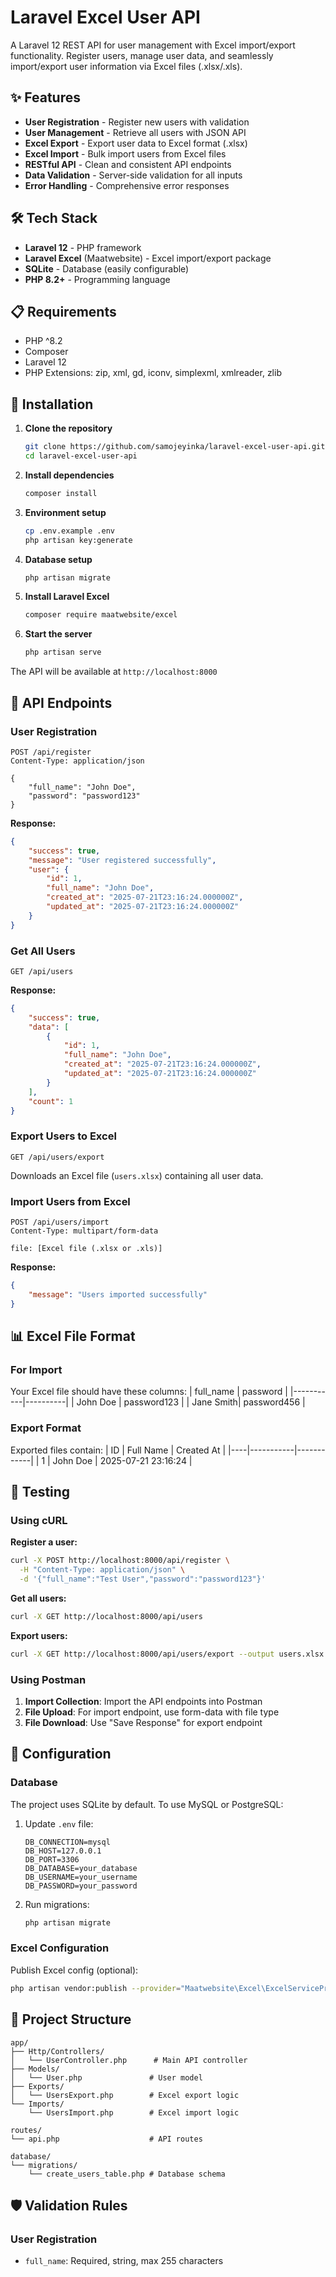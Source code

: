 # Laravel Excel User API

A Laravel 12 REST API for user management with Excel import/export functionality. Register users, manage user data, and seamlessly import/export user information via Excel files (.xlsx/.xls).

## ✨ Features

- **User Registration** - Register new users with validation
- **User Management** - Retrieve all users with JSON API
- **Excel Export** - Export user data to Excel format (.xlsx)
- **Excel Import** - Bulk import users from Excel files
- **RESTful API** - Clean and consistent API endpoints
- **Data Validation** - Server-side validation for all inputs
- **Error Handling** - Comprehensive error responses

## 🛠️ Tech Stack

- **Laravel 12** - PHP framework
- **Laravel Excel** (Maatwebsite) - Excel import/export package
- **SQLite** - Database (easily configurable)
- **PHP 8.2+** - Programming language

## 📋 Requirements

- PHP ^8.2
- Composer
- Laravel 12
- PHP Extensions: zip, xml, gd, iconv, simplexml, xmlreader, zlib

## 🚀 Installation

1. **Clone the repository**
   ```bash
   git clone https://github.com/samojeyinka/laravel-excel-user-api.git
   cd laravel-excel-user-api
   ```

2. **Install dependencies**
   ```bash
   composer install
   ```

3. **Environment setup**
   ```bash
   cp .env.example .env
   php artisan key:generate
   ```

4. **Database setup**
   ```bash
   php artisan migrate
   ```

5. **Install Laravel Excel**
   ```bash
   composer require maatwebsite/excel
   ```

6. **Start the server**
   ```bash
   php artisan serve
   ```

The API will be available at `http://localhost:8000`

## 📡 API Endpoints

### User Registration
```http
POST /api/register
Content-Type: application/json

{
    "full_name": "John Doe",
    "password": "password123"
}
```

**Response:**
```json
{
    "success": true,
    "message": "User registered successfully",
    "user": {
        "id": 1,
        "full_name": "John Doe",
        "created_at": "2025-07-21T23:16:24.000000Z",
        "updated_at": "2025-07-21T23:16:24.000000Z"
    }
}
```

### Get All Users
```http
GET /api/users
```

**Response:**
```json
{
    "success": true,
    "data": [
        {
            "id": 1,
            "full_name": "John Doe",
            "created_at": "2025-07-21T23:16:24.000000Z",
            "updated_at": "2025-07-21T23:16:24.000000Z"
        }
    ],
    "count": 1
}
```

### Export Users to Excel
```http
GET /api/users/export
```

Downloads an Excel file (`users.xlsx`) containing all user data.

### Import Users from Excel
```http
POST /api/users/import
Content-Type: multipart/form-data

file: [Excel file (.xlsx or .xls)]
```

**Response:**
```json
{
    "message": "Users imported successfully"
}
```

## 📊 Excel File Format

### For Import
Your Excel file should have these columns:
| full_name | password |
|-----------|----------|
| John Doe  | password123 |
| Jane Smith| password456 |

### Export Format
Exported files contain:
| ID | Full Name | Created At |
|----|-----------|------------|
| 1  | John Doe  | 2025-07-21 23:16:24 |

## 🧪 Testing

### Using cURL

**Register a user:**
```bash
curl -X POST http://localhost:8000/api/register \
  -H "Content-Type: application/json" \
  -d '{"full_name":"Test User","password":"password123"}'
```

**Get all users:**
```bash
curl -X GET http://localhost:8000/api/users
```

**Export users:**
```bash
curl -X GET http://localhost:8000/api/users/export --output users.xlsx
```

### Using Postman

1. **Import Collection**: Import the API endpoints into Postman
2. **File Upload**: For import endpoint, use form-data with file type
3. **File Download**: Use "Save Response" for export endpoint

## 🔧 Configuration

### Database
The project uses SQLite by default. To use MySQL or PostgreSQL:

1. Update `.env` file:
   ```env
   DB_CONNECTION=mysql
   DB_HOST=127.0.0.1
   DB_PORT=3306
   DB_DATABASE=your_database
   DB_USERNAME=your_username
   DB_PASSWORD=your_password
   ```

2. Run migrations:
   ```bash
   php artisan migrate
   ```

### Excel Configuration
Publish Excel config (optional):
```bash
php artisan vendor:publish --provider="Maatwebsite\Excel\ExcelServiceProvider" --tag=config
```

## 📁 Project Structure

```
app/
├── Http/Controllers/
│   └── UserController.php      # Main API controller
├── Models/
│   └── User.php               # User model
├── Exports/
│   └── UsersExport.php        # Excel export logic
└── Imports/
    └── UsersImport.php        # Excel import logic

routes/
└── api.php                    # API routes

database/
└── migrations/
    └── create_users_table.php # Database schema
```

## 🛡️ Validation Rules

### User Registration
- `full_name`: Required, string, max 255 characters
